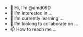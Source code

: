 - 👋 Hi, I’m @dmd09D
- 👀 I’m interested in ...
- 🌱 I’m currently learning ...
- 💞️ I’m looking to collaborate on ...
- 📫 How to reach me ...

<!---
dmd09D/dmd09D is a ✨ special ✨ repository because its `README.md` (this file) appears on your GitHub profile.
You can click the Preview link to take a look at your changes.
--->
